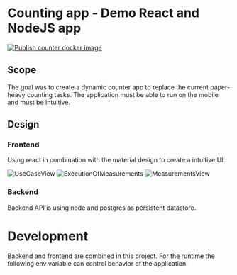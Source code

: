# Counting app - Demo React and NodeJS app

[![Publish counter docker image](https://github.com/modul-i-ch-109/counter/actions/workflows/action.yml/badge.svg?branch=master)](https://github.com/modul-i-ch-109/counter/actions/workflows/action.yml)

## Scope

The goal was to create a dynamic counter app to replace the current paper-heavy counting tasks. The application must be able to run on the mobile and must be intuitive.

## Design

### Frontend

Using react in combination with the material design to create a intuitive UI.

![UseCaseView](documentation/usecaseView.PNG)
![ExecutionOfMeasurements](documentation/ExecutionOfMeasurementsView.PNG)
![MeasurementsView](documentation/measurementsView.PNG)

### Backend

Backend API is using node and postgres as persistent datastore.

# Development

Backend and frontend are combined in this project.
For the runtime the following env variable can control behavior of the application:
